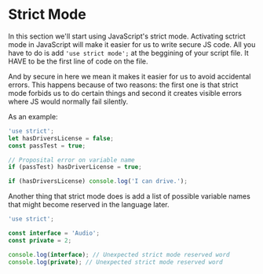# Strict Mode
In this section we'll start using JavaScript's strict mode.
Activating sctrict mode in JavaScript will make it easier for us to write secure JS code.
All you have to do is add `'use strict mode';` at the beggining of your script file. It HAVE to be the first line of code on the file.

And by secure in here we mean it makes it easier for us to avoid accidental errors. This happens because of two reasons: the first one is that strict mode forbids us to do certain things and second it creates visible errors where JS would normally fail silently.

As an example:

```javascript
'use strict';
let hasDriversLicense = false;
const passTest = true;

// Proposital error on variable name
if (passTest) hasDriverLicense = true;

if (hasDriversLicense) console.log('I can drive.');
```

Another thing that strict mode does is add a list of possible variable names that might become reserved in the language later.

```javascript
'use strict';

const interface = 'Audio';
const private = 2;

console.log(interface); // Unexpected strict mode reserved word
console.log(private); // Unexpected strict mode reserved word
```
